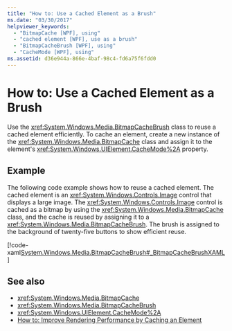 ```yaml
---
title: "How to: Use a Cached Element as a Brush"
ms.date: "03/30/2017"
helpviewer_keywords: 
  - "BitmapCache [WPF], using"
  - "cached element [WPF], use as a brush"
  - "BitmapCacheBrush [WPF], using"
  - "CacheMode [WPF], using"
ms.assetid: d36e944a-866e-4baf-98c4-fd6a75f6fdd0
---
```

# How to: Use a Cached Element as a Brush
Use the <xref:System.Windows.Media.BitmapCacheBrush> class to reuse a cached element efficiently. To cache an element, create a new instance of the <xref:System.Windows.Media.BitmapCache> class and assign it to the element's <xref:System.Windows.UIElement.CacheMode%2A> property.  
  
## Example  
 The following code example shows how to reuse a cached element. The cached element is an <xref:System.Windows.Controls.Image> control that displays a large image. The <xref:System.Windows.Controls.Image> control is cached as a bitmap by using the <xref:System.Windows.Media.BitmapCache> class, and the cache is reused by assigning it to a <xref:System.Windows.Media.BitmapCacheBrush>. The brush is assigned to the background of twenty-five buttons to show efficient reuse.  
  
 [!code-xaml[System.Windows.Media.BitmapCacheBrush#_BitmapCacheBrushXAML](~/samples/snippets/csharp/VS_Snippets_Wpf/system.windows.media.bitmapcachebrush/cs/window1.xaml#_bitmapcachebrushxaml)]  
  
## See also

- <xref:System.Windows.Media.BitmapCache>
- <xref:System.Windows.Media.BitmapCacheBrush>
- <xref:System.Windows.UIElement.CacheMode%2A>
- [How to: Improve Rendering Performance by Caching an Element](how-to-improve-rendering-performance-by-caching-an-element.md)
